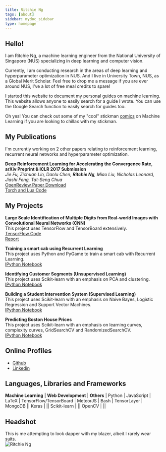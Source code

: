 ```yaml
---
title: Ritchie Ng
tags: [about]
sidebar: mydoc_sidebar
type: homepage
---
```

## Hello! 

I am Ritchie Ng, a machine learning engineer from the National University of Singapore (NUS) specializing in deep learning and computer vision. 

Currently, I am conducting research in the areas of deep learning and hyperparameter optimization in NUS. And I live in University Town, NUS, as a Global Merit Scholar. Feel free to drop me a message if you are ever around NUS, I've a lot of free meal credits to spare! 

I started this website to document my personal guides on machine learning. This website allows anyone to easily search for a guide I wrote. You can use the Google Search function to easily search for guides too. 

Oh yes! You can check out some of my "cool" stickman [comics](http://www.ritchieng.com/tag_comic_series/) on Machine Learning if you are looking to chillax with my stickman.

## My Publications
I'm currently working on 2 other papers relating to reinforcement learning, recurrent neural networks and hyperparameter optimization. 

**Deep Reinforcement Learning for Accelerating the Convergence Rate, arXiv Preprint & ICLR 2017 Submission**
<br />_Jie Fu, Zichuan Lin, Danlu Chen, **Ritchie Ng**, Miao Liu, Nicholas Leonard, Jiashi Feng, Tat-Seng Chua_
<br />[OpenReview Paper Download](http://openreview.net/forum?id=Syg_lYixe)
<br />[Torch and Lua Code](https://github.com/bigaidream-projects/qan)

## My Projects

**Large Scale Identification of Multiple Digits from Real-world Images with Convolutional Neural Networks (CNN)**
<br />This project uses TensorFlow and TensorBoard extensively. 
<br />[TensorFlow Code](https://github.com/ritchieng/NumNum)
<br />[Report](https://github.com/ritchieng/NumNum/blob/master/NumNum/report/report.pdf)

**Training a smart cab using Recurrent Learning**
<br />This project uses Python and PyGame to train a smart cab with Recurrent Learning.
<br />[IPython Notebook](http://www.ritchieng.com/machine-learning-proj-smart-cab/)

**Identifying Customer Segments (Unsupervised Learning)**
<br />This project uses Scikit-learn with an emphasis on PCA and clustering.
<br />[IPython Notebook](http://www.ritchieng.com/machine-learning-project-customer-segments/)

**Building a Student Intervention System (Supervised Learning)**
<br />This project uses Scikit-learn with an emphasis on Naive Bayes, Logistic Regression and Support Vector Machines.
<br />[IPython Notebook](http://www.ritchieng.com/machine-learning-project-student-intervention/)

**Predicting Boston House Prices** 
<br />This project uses Scikit-learn with an emphasis on learning curves, complexity curves, GridSearchCV and RandomizedSearchCV.
<br />[IPython Notebook](http://www.ritchieng.com/machine-learning-project-boston-home-prices/)

## Online Profiles
- [Github](https://github.com/ritchieng)
- [Linkedin](https://www.linkedin.com/in/ritchieng)

## Languages, Libraries and Frameworks

**Machine Learning**   | **Web Development** | **Others** |
Python                 | JavaScript          | LaTeX |
TensorFlow/TensorBoard | MeteorJS            | Bash |
TensorLayer            | MongoDB             || 
Keras                  |                     ||
Scikit-learn           |                     ||
OpenCV                 |                     || 



 

## Headshot
This is me attempting to look dapper with my blazer, albeit I rarely wear suits.
<br />
![Ritchie Ng](http://res.cloudinary.com/ritchieng/image/upload/v1468818829/ritchieng.com/ritchieng_web_gt0o50.png)
